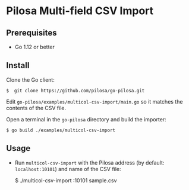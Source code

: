 # Pilosa Multi-field CSV Import

## Prerequisites

* Go 1.12 or better

## Install

Clone the Go client:

    $  git clone https://github.com/pilosa/go-pilosa.git

Edit `go-pilosa/examples/multicol-csv-import/main.go` so it matches the contents of the CSV file.

Open a terminal in the `go-pilosa` directory and build the importer:

    $ go build ./examples/multicol-csv-import

## Usage

* Run `multicol-csv-import` with the Pilosa address (by default: `localhost:10101`) and name of the CSV file:

    $ ./multicol-csv-import :10101 sample.csv

